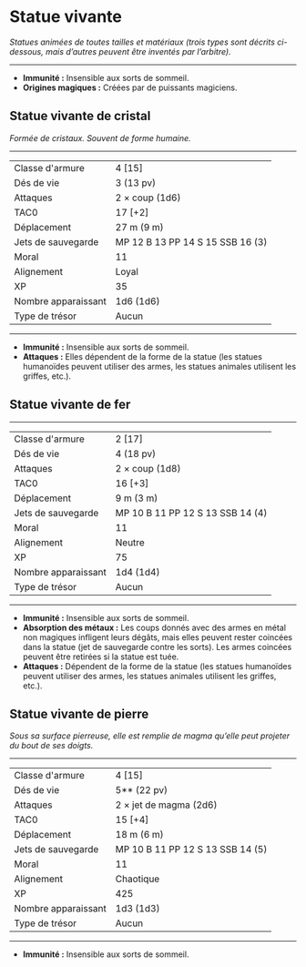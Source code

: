 # Statue vivante


*Statues animées de toutes tailles et matériaux (trois types sont
décrits ci-dessous, mais d’autres peuvent être inventés par
l’arbitre).*

-----

  - **Immunité :** Insensible aux sorts de sommeil.
  - **Origines magiques :** Créées par de puissants magiciens.

## Statue vivante de cristal

*Formée de cristaux. Souvent de forme humaine.*

-----

|                     |                                  |
| ------------------- | -------------------------------- |
| Classe d'armure     | 4 \[15\]                         |
| Dés de vie          | 3 (13 pv)                        |
| Attaques            | 2 × coup (1d6)                   |
| TAC0                | 17 \[+2\]                        |
| Déplacement         | 27 m (9 m)                       |
| Jets de sauvegarde  | MP 12 B 13 PP 14 S 15 SSB 16 (3) |
| Moral               | 11                               |
| Alignement          | Loyal                            |
| XP                  | 35                               |
| Nombre apparaissant | 1d6 (1d6)                        |
| Type de trésor      | Aucun                            |

-----

  - **Immunité :** Insensible aux sorts de sommeil.
  - **Attaques :** Elles dépendent de la forme de la statue (les statues
    humanoïdes peuvent utiliser des armes, les statues animales
    utilisent les griffes, etc.).

## Statue vivante de fer

-----

|                     |                                  |
| ------------------- | -------------------------------- |
| Classe d'armure     | 2 \[17\]                         |
| Dés de vie          | 4 (18 pv)                        |
| Attaques            | 2 × coup (1d8)                   |
| TAC0                | 16 \[+3\]                        |
| Déplacement         | 9 m (3 m)                        |
| Jets de sauvegarde  | MP 10 B 11 PP 12 S 13 SSB 14 (4) |
| Moral               | 11                               |
| Alignement          | Neutre                           |
| XP                  | 75                               |
| Nombre apparaissant | 1d4 (1d4)                        |
| Type de trésor      | Aucun                            |

-----

  - **Immunité :** Insensible aux sorts de sommeil.
  - **Absorption des métaux :** Les coups donnés avec des armes en métal
    non magiques infligent leurs dégâts, mais elles peuvent rester
    coincées dans la statue (jet de sauvegarde contre les sorts). Les
    armes coincées peuvent être retirées si la statue est tuée.
  - **Attaques :** Dépendent de la forme de la statue (les statues
    humanoïdes peuvent utiliser des armes, les statues animales
    utilisent les griffes, etc.).

## Statue vivante de pierre

*Sous sa surface pierreuse, elle est remplie de magma qu’elle peut
projeter du bout de ses doigts.*

-----

|                     |                                  |
| ------------------- | -------------------------------- |
| Classe d'armure     | 4 \[15\]                         |
| Dés de vie          | 5\*\* (22 pv)                    |
| Attaques            | 2 × jet de magma (2d6)           |
| TAC0                | 15 \[+4\]                        |
| Déplacement         | 18 m (6 m)                       |
| Jets de sauvegarde  | MP 10 B 11 PP 12 S 13 SSB 14 (5) |
| Moral               | 11                               |
| Alignement          | Chaotique                        |
| XP                  | 425                              |
| Nombre apparaissant | 1d3 (1d3)                        |
| Type de trésor      | Aucun                            |

-----

  - **Immunité :** Insensible aux sorts de sommeil.